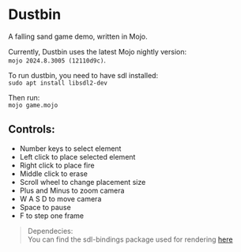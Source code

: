 # Dustbin

A falling sand game demo, written in Mojo.

Currently, Dustbin uses the latest Mojo nightly version:  
`mojo 2024.8.3005 (12110d9c)`.

To run dustbin, you need to have sdl installed:  
`sudo apt install libsdl2-dev`

Then run:  
`mojo game.mojo`

## Controls:
- Number keys to select element
- Left click to place selected element
- Right click to place fire
- Middle click to erase
- Scroll wheel to change placement size
- Plus and Minus to zoom camera
- W A S D to move camera
- Space to pause
- F to step one frame

> Dependecies:  
> You can find the sdl-bindings package used for rendering [here](https://github.com/Ryul0rd/sdl-bindings)